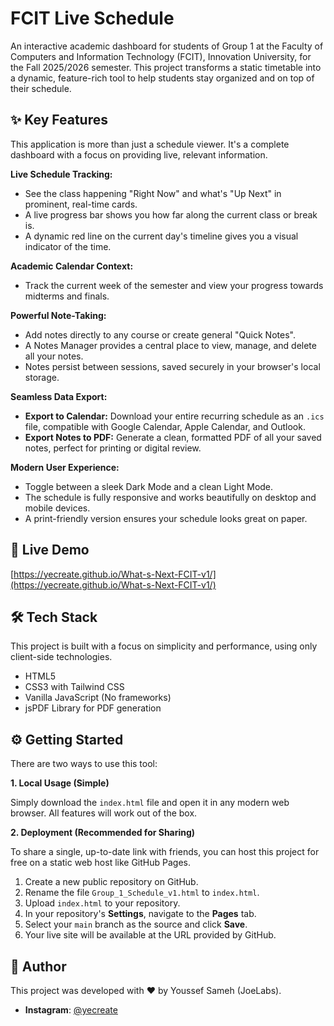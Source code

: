 # FCIT Live Schedule

An interactive academic dashboard for students of Group 1 at the Faculty of Computers and Information Technology (FCIT), Innovation University, for the Fall 2025/2026 semester. This project transforms a static timetable into a dynamic, feature-rich tool to help students stay organized and on top of their schedule.


## ✨ Key Features

This application is more than just a schedule viewer. It's a complete dashboard with a focus on providing live, relevant information.

**Live Schedule Tracking:**
- See the class happening "Right Now" and what's "Up Next" in prominent, real-time cards.
- A live progress bar shows you how far along the current class or break is.
- A dynamic red line on the current day's timeline gives you a visual indicator of the time.

**Academic Calendar Context:**
- Track the current week of the semester and view your progress towards midterms and finals.

**Powerful Note-Taking:**
- Add notes directly to any course or create general "Quick Notes".
- A Notes Manager provides a central place to view, manage, and delete all your notes.
- Notes persist between sessions, saved securely in your browser's local storage.

**Seamless Data Export:**
- **Export to Calendar:** Download your entire recurring schedule as an `.ics` file, compatible with Google Calendar, Apple Calendar, and Outlook.
- **Export Notes to PDF:** Generate a clean, formatted PDF of all your saved notes, perfect for printing or digital review.

**Modern User Experience:**
- Toggle between a sleek Dark Mode and a clean Light Mode.
- The schedule is fully responsive and works beautifully on desktop and mobile devices.
- A print-friendly version ensures your schedule looks great on paper.

## 🚀 Live Demo

[https://yecreate.github.io/What-s-Next-FCIT-v1/](https://yecreate.github.io/What-s-Next-FCIT-v1/)

## 🛠️ Tech Stack

This project is built with a focus on simplicity and performance, using only client-side technologies.

-   HTML5
-   CSS3 with Tailwind CSS
-   Vanilla JavaScript (No frameworks)
-   jsPDF Library for PDF generation

## ⚙️ Getting Started

There are two ways to use this tool:

**1. Local Usage (Simple)**

Simply download the `index.html` file and open it in any modern web browser. All features will work out of the box.

**2. Deployment (Recommended for Sharing)**

To share a single, up-to-date link with friends, you can host this project for free on a static web host like GitHub Pages.

1.  Create a new public repository on GitHub.
2.  Rename the file `Group_1_Schedule_v1.html` to `index.html`.
3.  Upload `index.html` to your repository.
4.  In your repository's **Settings**, navigate to the **Pages** tab.
5.  Select your `main` branch as the source and click **Save**.
6.  Your live site will be available at the URL provided by GitHub.

## 👤 Author

This project was developed with ❤️ by Youssef Sameh (JoeLabs).

-   **Instagram**: [@yecreate](https://www.instagram.com/yecreate)
